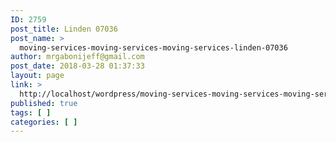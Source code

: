 ```yaml
---
ID: 2759
post_title: Linden 07036
post_name: >
  moving-services-moving-services-moving-services-linden-07036
author: mrgabonijeff@gmail.com
post_date: 2018-03-28 01:37:33
layout: page
link: >
  http://localhost/wordpress/moving-services-moving-services-moving-services-linden-07036/
published: true
tags: [ ]
categories: [ ]
---
```

